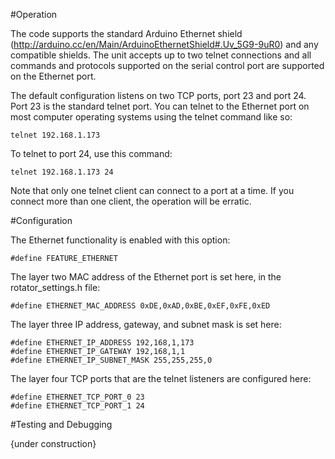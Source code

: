 #Operation

The code supports the standard Arduino Ethernet shield (http://arduino.cc/en/Main/ArduinoEthernetShield#.Uv_5G9-9uR0) and any compatible shields.  The unit accepts up to two telnet connections and all commands and protocols supported on the serial control port are supported on the Ethernet port.

The default configuration listens on two TCP ports, port 23 and port 24.  Port 23 is the standard telnet port.  You can telnet to the Ethernet port on most computer operating systems using the telnet command like so:

    telnet 192.168.1.173

To telnet to port 24, use this command:

    telnet 192.168.1.173 24

Note that only one telnet client can connect to a port at a time.  If you connect more than one client, the operation will be erratic.

#Configuration

The Ethernet functionality is enabled with this option:

    #define FEATURE_ETHERNET

The layer two MAC address of the Ethernet port is set here, in the rotator_settings.h file:

    #define ETHERNET_MAC_ADDRESS 0xDE,0xAD,0xBE,0xEF,0xFE,0xED

The layer three IP address, gateway, and subnet mask is set here:

    #define ETHERNET_IP_ADDRESS 192,168,1,173
    #define ETHERNET_IP_GATEWAY 192,168,1,1
    #define ETHERNET_IP_SUBNET_MASK 255,255,255,0

The layer four TCP ports that are the telnet listeners are configured here:

    #define ETHERNET_TCP_PORT_0 23
    #define ETHERNET_TCP_PORT_1 24

#Testing and Debugging

{under construction}
